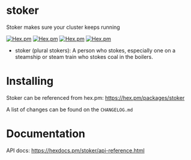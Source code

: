 # stoker
Stoker makes sure your cluster keeps running

[![Hex.pm](https://img.shields.io/hexpm/v/stoker.svg)]()
[![Hex.pm](https://img.shields.io/hexpm/dt/stoker.svg)]()
[![Hex.pm](https://img.shields.io/hexpm/dw/stoker.svg)]()
[![Hex.pm](https://img.shields.io/hexpm/dd/stoker.svg)]()


- stoker (plural stokers): A person who stokes, especially one on a steamship or steam train who stokes coal in the boilers. 

# Installing

Stoker can be referenced from hex.pm: https://hex.pm/packages/stoker

A list of changes can be found on the `CHANGELOG.md`


# Documentation


API docs: https://hexdocs.pm/stoker/api-reference.html

